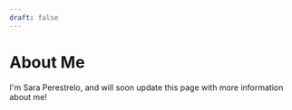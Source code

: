 ```yaml
---
draft: false
---
```


# About Me

I'm Sara Perestrelo, and will soon update this page with more information about me!
